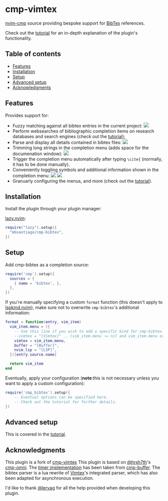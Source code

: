 # cmp-vimtex

[nvim-cmp](https://github.com/hrsh7th/nvim-cmp) source providing bespoke support for [BibTex](https://github.com/lervag/vimtex) references.

Check out the [tutorial](https://github.com/mbsantiago/cmp-bibtex/tree/master/doc/TUTORIAL.md) for an in-depth explanation of the plugin's functionality.

## Table of contents

- [Features](#features)
- [Installation](#installation)
- [Setup](#setup)
- [Advanced setup](#advanced-setup)
- [Acknowledgments](#acknowledgments)

## Features

Provides support for:

- Fuzzy matching against all bibtex entries in the current project:
  ![](https://github.com/mbsantiago/cmp-bibtex/assets/142919381/4887b19b-d08d-44e3-9b29-22e91a3a1728)
- Perform websearches of bibliographic completion items on research databases and search engines (check out the [tutorial](https://github.com/mbsantiago/cmp-bibtex/tree/master/doc/TUTORIAL.md));
- Parse and display all details contained in bibtex files:
  ![](https://github-production-user-asset-6210df.s3.amazonaws.com/142919381/274990752-d9cba239-aa54-4398-a17f-02f6eec1d628.png)
- Trimming long strings in the completion menu (adds space for the documenation window):
  ![](https://github.com/mbsantiago/cmp-bibtex/assets/142919381/bed1ab56-09cf-486c-baa9-be4198e52ce0)
- Trigger the completion menu automatically after typing `\cite{` (normally, it has to be done manually).
- Conveniently toggling symbols and additional information shown in the completion menu:
  ![](https://github.com/mbsantiago/cmp-bibtex/assets/142919381/fc167389-134d-4a7c-b083-2c9eafe98891)
  ![](https://github.com/mbsantiago/cmp-bibtex/assets/142919381/daa3c5b3-b3a7-46d4-a3e6-427b9d4371de)
- Granuarly configuring the menus, and more (check out the [tutorial](https://github.com/mbsantiago/cmp-bibtex/tree/master/doc/TUTORIAL.md)).

## Installation

Install the plugin through your plugin manager:

[lazy.nvim](https://github.com/folke/lazy.nvim):

```lua
require("lazy").setup({
  "mbsantiago/cmp-bibtex",
})
```

## Setup

Add cmp-bibtex as a completion source:

```lua
require('cmp').setup({
  sources = {
    { name = 'bibtex', },
  },
})
```

If you're manually specifying a custom `format` function (this doesn't apply to [lspkind.nvim](https://github.com/onsails/lspkind.nvim)), make sure not to overwrite `cmp-bibtex`'s additional information:

```lua
format = function(entry, vim_item)
  vim_item.menu = ({
    -- Use this line if you wish to add a specific kind for cmp-bibtex:
    --vimtex = "[Vimtex]" .. (vim_item.menu ~= nil and vim_item.menu or ""),
    vimtex = vim_item.menu,
    buffer = "[Buffer]",
    nvim_lsp = "[LSP]",
  })[entry.source.name]

  return vim_item
end
```

Eventually, apply your configuration (**note**:this is not necessary unless you want to apply a custom configuration):

```lua
require('cmp_bibtex').setup({
    -- Eventual options can be specified here.
    -- Check out the tutorial for further details.
})
```

## Advanced setup

This is covered in the [tutorial](https://github.com/mbsantiago/cmp-bibtex/tree/master/doc/TUTORIAL.md).

## Acknowledgments

This plugin is a fork of [cmp-vimtex](https://github.com/micangl/cmp-vimtex)
This plugin is based on [@hrsh7th](https://github.com/hrsh7th)'s [cmp-omni](https://github.com/hrsh7th/cmp-omni).
The [timer implementation](https://github.com/mbsantiago/cmp-bibtex/blob/master/lua/cmp_vimtex/timer.lua) has been taken from [cmp-buffer](https://github.com/hrsh7th/cmp-buffer).
The bibtex parser is a lua rewrite of [Vimtex](https://github.com/lervag/vimtex)'s integrated parser, which has also been adapted for asynchronous execution.

I'd like to thank [@lervag](https://github.com/lervag) for all the help provided when developing this plugin.
